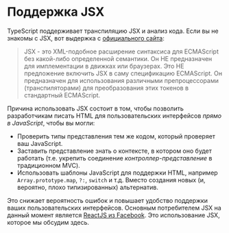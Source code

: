 # Поддержка JSX

TypeScript поддерживает транспиляцию JSX и анализ кода. Если вы не знакомы с JSX, вот выдержка с [официального сайта](https://facebook.github.io/jsx/):

> JSX - это XML-подобное расширение синтаксиса для ECMAScript без какой-либо определенной семантики. Он НЕ предназначен для имплементации в движках или браузерах. Это НЕ предложение включить JSX в саму спецификацию ECMAScript. Он предназначен для использования различными препроцессорами (транспиляторами) для преобразования этих токенов в стандартный ECMAScript.

Причина использовать JSX состоит в том, чтобы позволить разработчикам писать HTML для пользовательских интерфейсов _прямо в JavaScript_, чтобы вы могли:

-   Проверить типы представления тем же кодом, который проверяет ваш JavaScript.
-   Заставить представление знать о контексте, в котором оно будет работать (т.е. укрепить соединение _контроллер-представление_ в традиционном MVC).
-   Использовать шаблоны JavaScript для поддержки HTML, например `Array.prototype.map`, `?:`, `switch` и т.д. Вместо создания новых (и, вероятно, плохо типизированных) альтернатив.

Это снижает вероятность ошибок и повышает удобство поддержки ваших пользовательских интерфейсов. Основным потребителем JSX на данный момент является [ReactJS из Facebook](http://facebook.github.io/react/). Это использование JSX, которое мы обсудим здесь.
